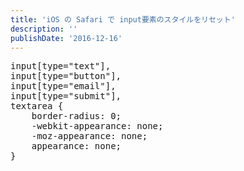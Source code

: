 ```yaml
---
title: 'iOS の Safari で input要素のスタイルをリセット'
description: ''
publishDate: '2016-12-16'
---
```


<pre class="brush: css; title: ; notranslate" title="">input[type="text"],
input[type="button"],
input[type="email"],
input[type="submit"],
textarea {
	border-radius: 0;
	-webkit-appearance: none;
	-moz-appearance: none;
	appearance: none;
}</pre>

